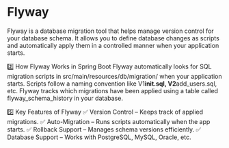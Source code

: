 # Flyway

Flyway is a database migration tool that helps manage version control for your database schema. It allows you to define database changes as scripts and automatically apply them in a controlled manner when your application starts.

2️⃣ How Flyway Works in Spring Boot
Flyway automatically looks for SQL migration scripts in src/main/resources/db/migration/ when your application starts.
Scripts follow a naming convention like V1**init.sql, V2**add_users.sql, etc.
Flyway tracks which migrations have been applied using a table called flyway_schema_history in your database.

5️⃣ Key Features of Flyway
✅ Version Control – Keeps track of applied migrations.
✅ Auto-Migration – Runs scripts automatically when the app starts.
✅ Rollback Support – Manages schema versions efficiently.
✅ Database Support – Works with PostgreSQL, MySQL, Oracle, etc.
